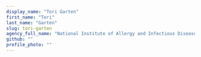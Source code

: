 ```yaml
---
display_name: "Tori Garten"
first_name: "Tori"
last_name: "Garten"
slug: tori-garten
agency_full_name: "National Institute of Allergy and Infectious Diseases"
github: ""
profile_photo: ""
---
```

